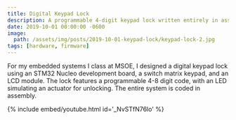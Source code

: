 ```yaml
---
title: Digital Keypad Lock
description: A programmable 4-digit keypad lock written entirely in assembly. 
date: 2019-10-01 00:00:00 -0600
image:
  path: /assets/img/posts/2019-10-01-keypad-lock/keypad-lock-2.jpg
tags: [hardware, firmware]
---
```


For my embedded systems I class at MSOE, I designed a digital keypad lock using an STM32 Nucleo development board, a switch matrix keypad, and an LCD module. The lock features a programmable 4-8 digit code, with an LED simulating an actuator for unlocking. The entire system is coded in assembly.

{% include embed/youtube.html id='_NvSTfN76lo' %}